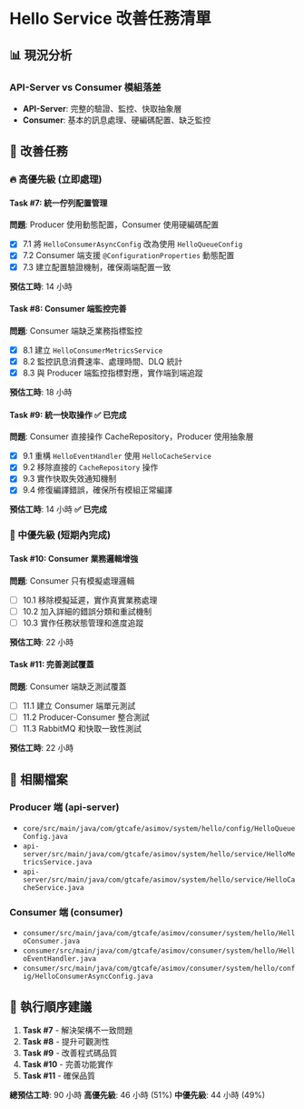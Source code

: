 # Hello Service 改善任務清單

## 📊 現況分析

### API-Server vs Consumer 模組落差
- **API-Server**: 完整的驗證、監控、快取抽象層
- **Consumer**: 基本的訊息處理、硬編碼配置、缺乏監控

## 🚀 改善任務

### 🔥 高優先級 (立即處理)

#### Task #7: 統一佇列配置管理
**問題**: Producer 使用動態配置，Consumer 使用硬編碼配置
- [x] 7.1 將 `HelloConsumerAsyncConfig` 改為使用 `HelloQueueConfig`
- [x] 7.2 Consumer 端支援 `@ConfigurationProperties` 動態配置
- [x] 7.3 建立配置驗證機制，確保兩端配置一致

**預估工時**: 14 小時

#### Task #8: Consumer 端監控完善
**問題**: Consumer 端缺乏業務指標監控
- [x] 8.1 建立 `HelloConsumerMetricsService`
- [x] 8.2 監控訊息消費速率、處理時間、DLQ 統計
- [x] 8.3 與 Producer 端監控指標對應，實作端到端追蹤

**預估工時**: 18 小時

#### Task #9: 統一快取操作 ✅ **已完成**
**問題**: Consumer 直接操作 CacheRepository，Producer 使用抽象層
- [x] 9.1 重構 `HelloEventHandler` 使用 `HelloCacheService`
- [x] 9.2 移除直接的 `CacheRepository` 操作
- [x] 9.3 實作快取失效通知機制
- [x] 9.4 修復編譯錯誤，確保所有模組正常編譯

**預估工時**: 14 小時 **✅ 已完成**

### 🔶 中優先級 (短期內完成)

#### Task #10: Consumer 業務邏輯增強
**問題**: Consumer 只有模擬處理邏輯
- [ ] 10.1 移除模擬延遲，實作真實業務處理
- [ ] 10.2 加入詳細的錯誤分類和重試機制
- [ ] 10.3 實作任務狀態管理和進度追蹤

**預估工時**: 22 小時

#### Task #11: 完善測試覆蓋
**問題**: Consumer 端缺乏測試覆蓋
- [ ] 11.1 建立 Consumer 端單元測試
- [ ] 11.2 Producer-Consumer 整合測試
- [ ] 11.3 RabbitMQ 和快取一致性測試

**預估工時**: 22 小時

## 📁 相關檔案

### Producer 端 (api-server)
- `core/src/main/java/com/gtcafe/asimov/system/hello/config/HelloQueueConfig.java`
- `api-server/src/main/java/com/gtcafe/asimov/system/hello/service/HelloMetricsService.java`
- `api-server/src/main/java/com/gtcafe/asimov/system/hello/service/HelloCacheService.java`

### Consumer 端 (consumer)
- `consumer/src/main/java/com/gtcafe/asimov/consumer/system/hello/HelloConsumer.java`
- `consumer/src/main/java/com/gtcafe/asimov/consumer/system/hello/HelloEventHandler.java`
- `consumer/src/main/java/com/gtcafe/asimov/consumer/system/hello/config/HelloConsumerAsyncConfig.java`

## 🎯 執行順序建議

1. **Task #7** - 解決架構不一致問題
2. **Task #8** - 提升可觀測性
3. **Task #9** - 改善程式碼品質
4. **Task #10** - 完善功能實作
5. **Task #11** - 確保品質

**總預估工時**: 90 小時
**高優先級**: 46 小時 (51%)
**中優先級**: 44 小時 (49%)
